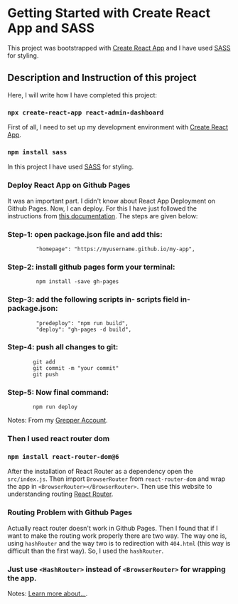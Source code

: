 # Getting Started with Create React App and SASS

This project was bootstrapped with [Create React App](https://github.com/facebook/create-react-app) and I have used [SASS](https://sass-lang.com) for styling.

## Description and Instruction of this project

Here, I will write how I have completed this project:

### `npx create-react-app react-admin-dashboard`

First of all, I need to set up my development environment with [Create React App](https://create-react-app.dev/).

### `npm install sass`

In this project I have used [SASS](https://sass-lang.com) for styling. 

### Deploy React App on Github Pages

It was an important part. I didn't know about React App Deployment on Github Pages. Now, I can deploy. For this I have just followed the instructions from [this documentation](https://create-react-app.dev/docs/deployment). The steps are given below: 
 ### Step-1: open package.json file and add this: 
             "homepage": "https://myusername.github.io/my-app",
 ### Step-2: install github pages form your terminal: 
             npm install -save gh-pages      
 ### Step-3: add the following scripts in- scripts field in- package.json:
		     "predeploy": "npm run build", 
		     "deploy": "gh-pages -d build",   
 ### Step-4: push all changes to git: 
 		    git add
 		    git commit -m "your commit"
            git push 
 ### Step-5: Now final command: 
            npm run deploy
Notes: From my [Grepper Account](https://www.codegrepper.com/profile/md-ashikur-rahman).

### Then I used react router dom 
### `npm install react-router-dom@6`
After the installation of React Router as a dependency open the `src/index.js`. Then import `BrowserRouter` from `react-router-dom` and wrap the app in `<BrowserRouter></BrowserRouter>`. Then use this website to understanding routing [React Router](https://reactrouter.com/).

### Routing Problem with Github Pages 
Actually react router doesn't work in Github Pages. Then I found that if I want to make the routing work properly there are two way. The way one is, using `hashRouter`  and the way two is to redirection with `404.html` (this way is difficult than the first way). So, I used the `hashRouter`. 
### Just use `<HashRouter>` instead of `<BrowserRouter>` for wrapping the app.
Notes: [Learn more about...](). 